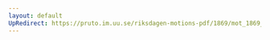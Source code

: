 ```yaml
---
layout: default
UpRedirect: https://pruto.im.uu.se/riksdagen-motions-pdf/1869/mot_1869__ak__245/mot_1869__ak__245-001.pdf
---
```

